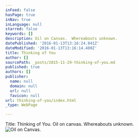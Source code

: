 ```yaml
---
inFeed: false
hasPage: true
inNav: true
inLanguage: null
starred: false
keywords: []
description: Oil on Canvas.  Whereabouts unknown.
datePublished: '2016-01-13T13:16:24.841Z'
dateModified: '2016-01-13T13:16:14.400Z'
title: Thinking of You
author: []
sourcePath: _posts/2015-11-29-thinking-of-you.md
published: true
authors: []
publisher:
  name: null
  domain: null
  url: null
  favicon: null
url: thinking-of-you/index.html
_type: WebPage

---
```

Title:  Thinking of You.  Oil on canvas.  Whereabouts unknown.
![Oil on Canvas.](https://s3-us-west-2.amazonaws.com/the-grid-img/p/57801be394462730026350b461195d428dc53259.jpg)